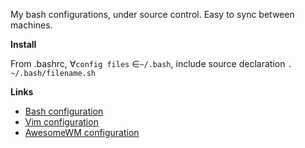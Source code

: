 My bash configurations, under source control. 
Easy to sync between machines.

**Install**

From .bashrc, &forall;`config files` &isin;`~/.bash`, include 
source declaration `. ~/.bash/filename.sh`

**Links** 

* [Bash configuration](https://github.com/echelon/dotfiles-bash)
* [Vim configuration](https://github.com/echelon/dotfiles-vim)
* [AwesomeWM configuration](https://github.com/echelon/dotfiles-awesome)
